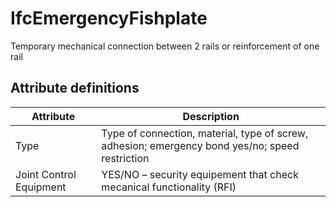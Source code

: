 IfcEmergencyFishplate
=====================
Temporary mechanical connection between 2 rails or reinforcement of one rail


Attribute definitions
---------------------
| Attribute               | Description                                                                                     |
|-------------------------|-------------------------------------------------------------------------------------------------|
| Type                    | Type of connection, material, type of screw, adhesion; emergency bond yes/no; speed restriction |
| Joint Control Equipment | YES/NO – security equipement that check mecanical functionality (RFI)                           |

